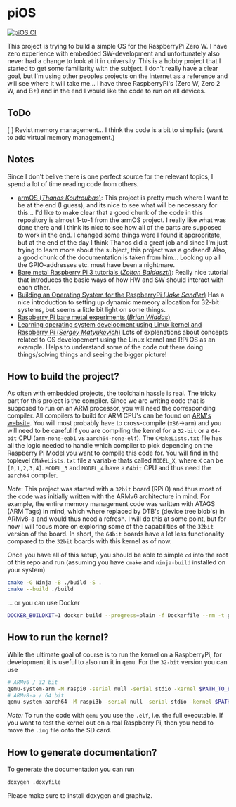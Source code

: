 # piOS
[![piOS CI](https://github.com/i-ilak/pios/actions/workflows/pios_ci.yml/badge.svg)](https://github.com/i-ilak/pios/actions/workflows/build.yml)

This project is trying to build a simple OS for the RaspberryPi Zero W.
I have zero experience with embedded SW-development and unfortunately also never had a change to look at it in university. This is a hobby project that I started to get some familiarity with the subject.
I don't really have a clear goal, but I'm using other peoples projects on the internet as a reference and will see where it will take me... I have three RaspberryPi's (Zero W, Zero 2 W, and B+) and in the end I would like the code to run on all devices.

## ToDo
[ ] Revist memory management... I think the code is a bit to simplisic (want to add virtual memory management.)

## Notes
Since I don't belive there is one perfect source for the relevant topics, I spend a lot of time reading code from others.
* [armOS (*Thanos Koutroubas*)](https://github.com/thanoskoutr/armOS): This project is pretty much where I want to be at the end (I guess), and its nice to see what will be necessary for this...
    I'd like to make clear that a good chunk of the code in this repository is almost 1-to-1 from the armOS project. I really like what was done there and I think its nice to see how all of the parts are supposed to work in the end.
    I changed some things were I found it appropritate, but at the end of the day I think Thanos did a great job and since I'm just trying to learn more about the subject, this project was a godsend!
    Also, a good chunk of the documentation is taken from him... Looking up all the GPIO-addresses etc. must have been a nightmare.
* [Bare metal Raspberry Pi 3 tutorials (*Zoltan Baldaszti*)](https://github.com/bztsrc/raspi3-tutorial/): Really nice tutorial that introduces the basic ways of how HW and SW should interact with each other.
* [Building an Operating System for the RaspberryPi (*Jake Sandler*)](https://jsandler18.github.io) Has a nice introduction to setting up dynamic memeory allocation for 32-bit systems, but seems a little bit light on some things.
* [Raspberry Pi bare metal experiments (*Brian Widdas*)](https://github.com/brianwiddas/pi-baremetal)
* [Learning operating system development using Linux kernel and Raspberry Pi (*Sergey Matyukevich*)](https://github.com/s-matyukevich/raspberry-pi-os) Lots of explenations about concepts related to OS developement using the Linux kernel and RPi OS as an example. Helps to understand some of the code out there doing things/solving things and seeing the bigger picture!

## How to build the project?
As often with embedded projects, the toolchain hassle is real. The tricky part for this project is the compiler. Since we are writing code that is supposed to run on an ARM processor, you will need the corresponding compiler. All compilers to build for ARM CPU's can be found on [ARM's website](https://developer.arm.com/downloads/-/arm-gnu-toolchain-downloads). You will most probably have to cross-compile (`x86`->`arm`) and you will need to be careful if you are compiling the kernel for a `32-bit` or a `64-bit` CPU (`arm-none-eabi` vs `aarch64-none-elf`). The `CMakeLists.txt` file has all the logic needed to handle which compiler to pick depending on the Raspberry Pi Model you want to compile this code for. You will find in the toplevel `CMakeLists.txt` file a variable thats called `MODEL_X`, where `X` can be `[0,1,2,3,4]`. `MODEL_3` and `MODEL_4` have a `64bit` CPU and thus need the `aarch64` compiler. 

*Note*: This project was started with a `32bit` board (RPi 0) and thus most of the code was initially written with the ARMv6 architecture in mind. For example, the entire memory management code was written with ATAGS (ARM Tags) in mind, which where replaced by DTB's (device tree blob's) in ARMv8-a and would thus need a refresh. I will do this at some point, but for now I will focus more on exploring some of the capabilities of the `32bit` version of the board. In short, the `64bit` boards have a lot less functionality compared to the `32bit` boards with this kernel as of now.   

Once you have all of this setup, you should be able to simple `cd` into the root of this repo and run (assuming you have `cmake` and `ninja-build` installed on your system)
```bash
cmake -G Ninja -B ./build -S .
cmake --build ./build
```
... or you can use Docker
```bash
DOCKER_BUILDKIT=1 docker build --progress=plain -f Dockerfile --rm -t pi_os:latest . --output ${PATH_TO_WHERE_YOU_WANT_THE_ELF_AND_IMG}
```

## How to run the kernel?
While the ultimate goal of course is to run the kernel on a RaspberryPi, for development it is useful to also run it in `qemu`. For the `32-bit` version you can use
```bash
# ARMv6 / 32 bit
qemu-system-arm -M raspi0 -serial null -serial stdio -kernel $PATH_TO_ELF/kernel.elf
# ARMv8-a / 64 bit
qemu-system-aarch64 -M raspi3b -serial null -serial stdio -kernel $PATH_TO_ELF/kernel7.elf
```

*Note:* To run the code with `qemu` you use the `.elf`, i.e. the full executable. If you want to test the kernel out on a real Raspberry Pi, then you need to move the `.img` file onto the SD card. 


## How to generate documentation?
To generate the documentation you can run
```bash
doxygen .doxyfile
```
Please make sure to install doxygen and graphviz.
